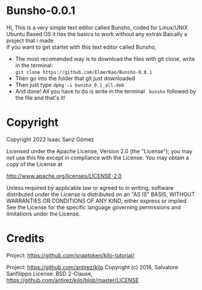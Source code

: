 # Bunsho-0.0.1
Hi, This is a very simple text editor called Bunsho, coded for Linux/UNIX Ubuntu Based OS it has the basics to work without any extras
Baically a project that i made<br><a href="https://www.bunsho.x10.mx"></a>
If you want to get startet with this text editor called Bunsho,
- The most recomended way is to download the files with git clone, write in the terminal:<br>
  `git clone https://github.com/ElmerKao/Bunsho-0.0.1 `
- Then go into the folder that git just downloaded
- Then just type `dpkg -i bunsho_0.1_all.deb`
- And done! All you have to do is write in the terminal ` bunsho` followed by the file and that's it!


# Copyright

Copyright 2022 Isaac Sanz Gómez

Licensed under the Apache License, Version 2.0 (the "License");
you may not use this file except in compliance with the License.
You may obtain a copy of the License at

http://www.apache.org/licenses/LICENSE-2.0

Unless required by applicable law or agreed to in writing, software
distributed under the License is distributed on an "AS IS" BASIS,
WITHOUT WARRANTIES OR CONDITIONS OF ANY KIND, either express or implied.
See the License for the specific language governing permissions and
limitations under the License.

# Credits

Project: https://github.com/snaptoken/kilo-tutorial/

Project: https://github.com/antirez/kilo
Copyright (c) 2016, Salvatore Sanfilippo 
License: BSD 2-Clause, https://github.com/antirez/kilo/blob/master/LICENSE
